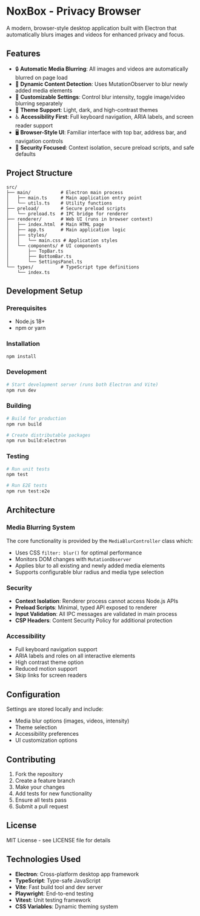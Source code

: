# NoxBox - Privacy Browser

A modern, browser-style desktop application built with Electron that automatically blurs images and videos for enhanced privacy and focus.

## Features

- 🔒 **Automatic Media Blurring**: All images and videos are automatically blurred on page load
- 🎯 **Dynamic Content Detection**: Uses MutationObserver to blur newly added media elements
- 🎨 **Customizable Settings**: Control blur intensity, toggle image/video blurring separately
- 🌙 **Theme Support**: Light, dark, and high-contrast themes
- ♿ **Accessibility First**: Full keyboard navigation, ARIA labels, and screen reader support
- 🖥️ **Browser-Style UI**: Familiar interface with top bar, address bar, and navigation controls
- 🔐 **Security Focused**: Context isolation, secure preload scripts, and safe defaults

## Project Structure

```
src/
├── main/           # Electron main process
│   ├── main.ts     # Main application entry point
│   └── utils.ts    # Utility functions
├── preload/        # Secure preload scripts
│   └── preload.ts  # IPC bridge for renderer
├── renderer/       # Web UI (runs in browser context)
│   ├── index.html  # Main HTML page
│   ├── app.ts      # Main application logic
│   ├── styles/
│   │   └── main.css # Application styles
│   └── components/ # UI components
│       ├── TopBar.ts
│       ├── BottomBar.ts
│       └── SettingsPanel.ts
└── types/          # TypeScript type definitions
    └── index.ts
```

## Development Setup

### Prerequisites
- Node.js 18+
- npm or yarn

### Installation
```bash
npm install
```

### Development
```bash
# Start development server (runs both Electron and Vite)
npm run dev
```

### Building
```bash
# Build for production
npm run build

# Create distributable packages
npm run build:electron
```

### Testing
```bash
# Run unit tests
npm test

# Run E2E tests
npm run test:e2e
```

## Architecture

### Media Blurring System
The core functionality is provided by the `MediaBlurController` class which:
- Uses CSS `filter: blur()` for optimal performance
- Monitors DOM changes with `MutationObserver`
- Applies blur to all existing and newly added media elements
- Supports configurable blur radius and media type selection

### Security
- **Context Isolation**: Renderer process cannot access Node.js APIs
- **Preload Scripts**: Minimal, typed API exposed to renderer
- **Input Validation**: All IPC messages are validated in main process
- **CSP Headers**: Content Security Policy for additional protection

### Accessibility
- Full keyboard navigation support
- ARIA labels and roles on all interactive elements
- High contrast theme option
- Reduced motion support
- Skip links for screen readers

## Configuration

Settings are stored locally and include:
- Media blur options (images, videos, intensity)
- Theme selection
- Accessibility preferences
- UI customization options

## Contributing

1. Fork the repository
2. Create a feature branch
3. Make your changes
4. Add tests for new functionality
5. Ensure all tests pass
6. Submit a pull request

## License

MIT License - see LICENSE file for details

## Technologies Used

- **Electron**: Cross-platform desktop app framework
- **TypeScript**: Type-safe JavaScript
- **Vite**: Fast build tool and dev server
- **Playwright**: End-to-end testing
- **Vitest**: Unit testing framework
- **CSS Variables**: Dynamic theming system